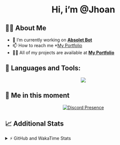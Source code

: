 <h1 align="center">Hi, i’m @Jhoan</h1>

## 🙋‍♂️ About Me

- 🔭 I’m currently working on **[Absolet Bot](https://strider.cloud)**
- 📫 How to reach me *[My Portfolio](https://jhoan.me/contact)
- 👨‍💻 All of my projects are available at **[My Portfolio](https://jhoan.me)**

## 🚀 Languages and Tools:
<p align="center">
  <a href="https://skillicons.dev">
    <img src="https://skillicons.dev/icons?i=js,ts,html,css,bootstrap,nodejs,express,vscode,neovim,vim,atom,cloudflare,git,github,discord,bots,linux,mongodb,nginx,redis,wordpress,heroku&perline=11" />
  </a>
</p>
  
## 👤 Me in this moment
<p align="center">
    <a href="https://discord.com/users/612460795124776960" target="_blank" rel="nofollow">
        <img src="https://lanyard-profile-readme.vercel.app/api/612460795124776960?idleMessage=Probably%20coding%20Absolet..." alt="Discord Presence" align="center">
    </a>
</p>

## 📈 Additional Stats
<details>
    <summary>⚡ GitHub and WakaTime Stats</summary>
    <br/>

<!--START_SECTION:waka-->
![Code Time](http://img.shields.io/badge/Code%20Time-634%20hrs%2011%20mins-blue)

**🐱 My GitHub Data** 

> 📦 175.5 kB Used in GitHub's Storage 
 > 
> 🏆 110 Contributions in the Year 2023
 > 
> 💼 Opted to Hire
 > 
> 📜 4 Public Repositories 
 > 
> 🔑 41 Private Repositories 
 > 
**I'm an Early 🐤** 

```text
🌞 Morning                100 commits         ██░░░░░░░░░░░░░░░░░░░░░░░   08.85 % 
🌆 Daytime                534 commits         ████████████░░░░░░░░░░░░░   47.26 % 
🌃 Evening                444 commits         ██████████░░░░░░░░░░░░░░░   39.29 % 
🌙 Night                  52 commits          █░░░░░░░░░░░░░░░░░░░░░░░░   04.60 % 
```
📅 **I'm Most Productive on Saturday** 

```text
Monday                   169 commits         ████░░░░░░░░░░░░░░░░░░░░░   14.96 % 
Tuesday                  189 commits         ████░░░░░░░░░░░░░░░░░░░░░   16.73 % 
Wednesday                181 commits         ████░░░░░░░░░░░░░░░░░░░░░   16.02 % 
Thursday                 126 commits         ███░░░░░░░░░░░░░░░░░░░░░░   11.15 % 
Friday                   164 commits         ████░░░░░░░░░░░░░░░░░░░░░   14.51 % 
Saturday                 195 commits         ████░░░░░░░░░░░░░░░░░░░░░   17.26 % 
Sunday                   106 commits         ██░░░░░░░░░░░░░░░░░░░░░░░   09.38 % 
```


📊 **This Week I Spent My Time On** 

```text
🕑︎ Time Zone: America/Bogota

💬 Programming Languages: 
TypeScript               16 hrs              ███████████████████░░░░░░   74.64 % 
YAML                     2 hrs 28 mins       ███░░░░░░░░░░░░░░░░░░░░░░   11.55 % 
EJS                      1 hr 17 mins        █░░░░░░░░░░░░░░░░░░░░░░░░   05.99 % 
JavaScript               1 hr 1 min          █░░░░░░░░░░░░░░░░░░░░░░░░   04.80 % 
JSON                     21 mins             ░░░░░░░░░░░░░░░░░░░░░░░░░   01.64 % 

🔥 Editors: 
VS Code                  21 hrs 26 mins      █████████████████████████   100.00 % 

🐱‍💻 Projects: 
smok                     14 hrs 52 mins      █████████████████░░░░░░░░   69.33 % 
bloom                    3 hrs 11 mins       ████░░░░░░░░░░░░░░░░░░░░░   14.89 % 
Absolet                  2 hrs 54 mins       ███░░░░░░░░░░░░░░░░░░░░░░   13.57 % 
xd                       28 mins             █░░░░░░░░░░░░░░░░░░░░░░░░   02.20 % 

💻 Operating System: 
Linux                    21 hrs 26 mins      █████████████████████████   100.00 % 
```

**I Mostly Code in JavaScript** 

```text
JavaScript               17 repos            ██████████████░░░░░░░░░░░   56.67 % 
TypeScript               7 repos             ██████░░░░░░░░░░░░░░░░░░░   23.33 % 
Java                     3 repos             ██░░░░░░░░░░░░░░░░░░░░░░░   10.00 % 
SCSS                     1 repo              █░░░░░░░░░░░░░░░░░░░░░░░░   03.33 % 
CSS                      1 repo              █░░░░░░░░░░░░░░░░░░░░░░░░   03.33 % 
```




 Last Updated on 23/02/2023 17:11:01 UTC
<!--END_SECTION:waka-->
</details>
